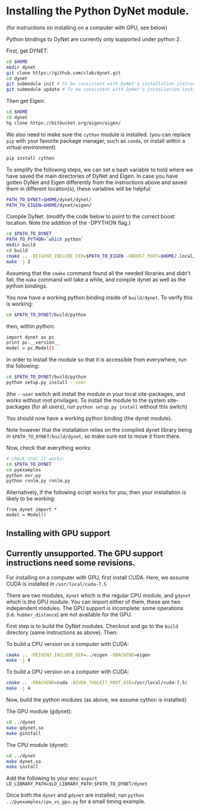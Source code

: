 # Installing the Python DyNet module.

(for instructions on installing on a computer with GPU, see below)

Python bindings to DyNet are currently only supported under python 2.

First, get DYNET:

```bash
cd $HOME
mkdir dynet
git clone https://github.com/clab/dynet.git
cd dynet
git submodule init # To be consistent with DyNet's installation instructions.
git submodule update # To be consistent with DyNet's installation instructions.
```

Then get Eigen:

```bash
cd $HOME
cd dynet
hg clone https://bitbucket.org/eigen/eigen/
```

We also need to make sure the `cython` module is installed.
(you can replace `pip` with your favorite package manager, such as `conda`, or install within a virtual environment)
```bash
pip install cython
```

To simplify the following steps, we can set a bash variable to hold where we have saved the main directories of DyNet and Eigen. In case you have gotten DyNet and Eigen differently from the instructions above and saved them in different location(s), these variables will be helpful:

```bash
PATH_TO_DYNET=$HOME/dynet/dynet/
PATH_TO_EIGEN=$HOME/dynet/eigen/
```

Compile DyNet.
(modify the code below to point to the correct boost location. Note the addition of the -DPYTHON flag.)

```bash
cd $PATH_TO_DYNET
PATH_TO_PYTHON=`which python`
mkdir build
cd build
cmake .. -DEIGEN3_INCLUDE_DIR=$PATH_TO_EIGEN -DBOOST_ROOT=$HOME/.local/boost_1_58_0 -DBoost_NO_BOOST_CMAKE=ON -DPYTHON=$PATH_TO_PYTHON
make -j 2
```

Assuming that the `cmake` command found all the needed libraries and didn't fail, the `make` command will take a while, and compile dynet as well as the python bindings.

You now have a working python binding inside of `build/dynet`.
To verify this is working:

```bash
cd $PATH_TO_DYNET/build/python
```
then, within python:
```bash
import dynet as pc
print pc.__version__
model = pc.Model()
```

In order to install the module so that it is accessible from everywhere, run the following:
```bash
cd $PATH_TO_DYNET/build/python
python setup.py install --user
```

(the `--user` switch will install the module in your local site-packages, and works without root privilages.
 To install the module to the system site-packages (for all users), run `python setup.py install` without this switch)


You should now have a working python binding (the dynet module).

Note however that the installation relies on the compiled dynet library being in `$PATH_TO_DYNET/build/dynet`,
so make sure not to move it from there.

Now, check that everything works:

```bash
# check that it works:
cd $PATH_TO_DYNET
cd pyexamples
python xor.py
python rnnlm.py rnnlm.py
```

Alternatively, if the following script works for you, then your installation is likely to be working:
```
from dynet import *
model = Model()
```

## Installing with GPU support
## Currently unsupported. The GPU support instructions need some revisions.

For installing on a computer with GPU, first install CUDA.
Here, we assume CUDA is installed in `/usr/local/cuda-7.5`

There are two modules, `dynet` which is the regular CPU module, and `gdynet` which is the GPU
module. You can import either of them, these are two independent modules. The GPU support
is incomplete: some operations (i.e. `hubber_distance`) are not available for the GPU.

First step is to build the DyNet modules.
Checkout and go to the `build` directory (same instructions as above). Then:

To build a CPU version on a computer with CUDA:
```bash
cmake .. -DEIGEN3_INCLUDE_DIR=../eigen -DBACKEND=eigen
make -j 4
```

To build a GPU version on a computer with CUDA:
```bash
cmake .. -DBACKEND=cuda -DCUDA_TOOLKIT_ROOT_DIR=/usr/local/cuda-7.5/
make -j 4
```

Now, build the python modules (as above, we assume cython is installed):

The GPU module (gdynet):
```bash
cd ../dynet
make gdynet.so
make ginstall
```

The CPU module (dynet):
```bash
cd ../dynet
make dynet.so
make install
```

Add the following to your env:
`export LD_LIBRARY_PATH=$LD_LIBRARY_PATH:$PATH_TO_DYNET/dynet`

Once both the `dynet` and `gdynet` are installed, run `python ../pyexamples/cpu_vs_gpu.py` for a small timing example.


